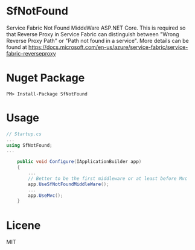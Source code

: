 # SfNotFound
Service Fabric Not Found MiddeWare ASP.NET Core.
This is required so that Reverse Proxy in Service Fabric can distinguish between "Wrong Reverse Proxy Path" or "Path not found in a service". More details can be found at https://docs.microsoft.com/en-us/azure/service-fabric/service-fabric-reverseproxy

# Nuget Package
```PM> Install-Package SfNotFound```

# Usage
```cs
// Startup.cs
...
using SfNotFound;
...

    public void Configure(IApplicationBuilder app)
    {
        ...
        // Better to be the first middleware or at least before Mvc
        app.UseSfNotFoundMiddleWare();
        ...
        app.UseMvc();
    }
```

# Licene
MIT